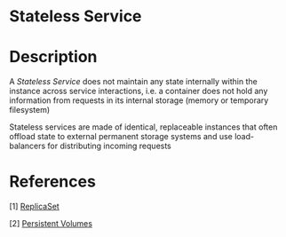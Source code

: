 # Stateless Service

# Description

A _Stateless Service_ does not maintain any state internally within the instance across service interactions, i.e. a container 
does not hold any information from requests in its internal storage (memory or temporary filesystem)

Stateless services are made of identical, replaceable instances that often offload state to external 
permanent storage systems and use load-balancers for distributing incoming requests



# References

[1] [ReplicaSet](https://kubernetes.io/docs/concepts/workloads/controllers/replicaset/)

[2] [Persistent Volumes](https://kubernetes.io/docs/concepts/storage/persistent-volumes/)
